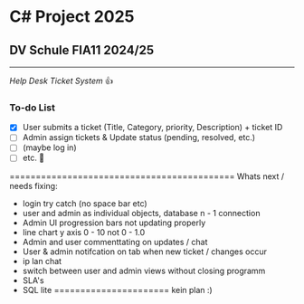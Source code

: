 # C# Project 2025
## DV Schule FIA11 2024/25
----------------------
*Help Desk Ticket System*
:+1:
### **To-do List**
- [x] User submits a ticket (Title, Category, priority,  Description) + ticket ID 
- [ ] Admin assign tickets & Update status (pending, resolved, etc.)
- [ ] (maybe log in)  
- [ ] etc. :tada:

===========================================
Whats next / needs fixing:

- login try catch (no space bar etc)
- user and admin as individual objects, database n - 1 connection
- Admin UI progression bars not updating properly
- line chart y axis 0 - 10 not 0 - 1.0
- Admin and user commenttating on updates / chat
- User & admin notifcation on tab when new ticket / changes occur
- ip lan chat
- switch between user and admin views without closing programm 
- SLA's
- SQL lite
======================
kein plan :)
